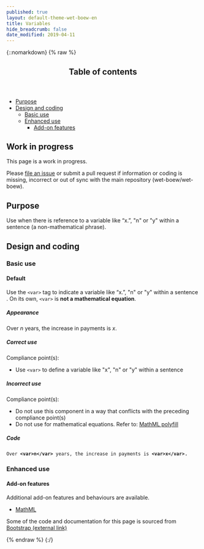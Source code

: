 ```yaml
---
published: true
layout: default-theme-wet-boew-en
title: Variables
hide_breadcrumb: false
date_modified: 2019-04-11
---
```

{::nomarkdown}
{% raw %}
  <span class="wb-prettify all-pre"></span>
  <div class="row">
    <nav role="navigation" class="col-md-8">
      <div class="panel panel-default">
        <header class="panel-heading">
          <h2 class="panel-title">Table of contents</h2>
        </header>
        <div class="panel-body">
          <ul>
            <li><a href="#purpose">Purpose</a></li>
            <li><a href="#design">Design and coding</a>
              <ul>
                <li><a href="#basic">Basic use</a> </li>
                <li><a href="#enhanced">Enhanced use</a>
                  <ul>
                    <li><a href="#addon">Add-on features</a> </li>
                  </ul>
                </li>
              </ul>
            </li>
          </ul>
        </div>
      </div>
    </nav>
    <section class="col-md-4">
      <div class="panel panel-warning">
        <div class="panel-body">
          <h2 class="mrgn-tp-0 h4 text-warning"><span class="fa fa-exclamation-triangle"></span> Work in progress</h2>
          <p>This page is a work in progress.</p>
          <p>Please <a href="https://github.com/wet-boew/wet-boew-styleguide/issues/new">file an issue</a> or submit a pull request if information or coding is missing, incorrect or out of sync with the main repository (wet-boew/wet-boew).</p>
        </div>
      </div>
    </section>
  </div>
  <h2 id="purpose"><span class="fa-stack"><span class="fa fa-circle fa-stack-2x"></span><span class="fa fa-info fa-stack-1x fa-inverse"></span></span> Purpose</h2>
  <p>Use  when there is reference to a variable like “x.”, &quot;n&quot; or &quot;y&quot; within a  sentence (a non-mathematical phrase). </p>
  <h2 id="design"><span class="fa-stack"><span class="fa fa-circle fa-stack-2x"></span><span class="fa fa-paint-brush fa-stack-1x fa-inverse"></span></span> Design and coding</h2>
  <h3 id="basic">Basic use</h3>
  <h4 id="default"><span class="fa-stack"><span class="fa fa-circle fa-stack-2x"></span><span class="fa fa-gears fa-stack-1x fa-inverse"></span></span> Default</h4>
  <p>Use the <code>&lt;var&gt;</code> tag to indicate a variable like “x.”, "n" or "y" within a sentence . On its own, <code>&lt;var&gt;</code> is <strong>not a mathematical equation</strong>. </p>
  <div class="row">
    <div class="col-md-3">
      <div class="panel panel-default">
        <div class="panel-body">
          <h5 class="mrgn-tp-0 h5">Appearance</h5>
          Over <var>n</var> years,  the  increase in payments is <var>x</var>.</div>
      </div>
    </div>
    <div class="col-md-5">
      <h5 class="mrgn-tp-0 text-success"><span class="glyphicon glyphicon-ok-circle"></span> Correct use</h5>
      <p>Compliance point(s):</p>
      <ul>
        <li>Use <code>&lt;var&gt;</code> to define a variable like &quot;x&quot;, &quot;n&quot; or &quot;y&quot; within a sentence</li>
      </ul>
      <h5 class="mrgn-tp-0 text-danger"><span class="glyphicon glyphicon-remove-circle"></span> Incorrect use</h5>
      <p>Compliance point(s):</p>
      <ul>
        <li>Do not use this component in a way that conflicts with the preceding compliance <span class="nowrap">point(s)</span></li>
        <li>Do not use for mathematical equations. Refer to: <a href="http://wet-boew.github.io/v4.0-ci/docs/ref/mathml/mathml-en.html">MathML polyfill</a></li>
      </ul>
    </div>
    <div class="col-md-4">
      <h5 class="mrgn-tp-0">Code</h5>
      <pre><code>Over <strong>&lt;var&gt;n&lt;/var&gt;</strong> years, the increase in payments is <strong>&lt;var&gt;x&lt;/var&gt;</strong></code>.</pre>
    </div>
  </div>
  <h3 id="enhanced">Enhanced use </h3>
  <h4 id="addon"><span class="fa-stack"><span class="fa fa-circle fa-stack-2x"></span><span class="fa fa-stack-1x fa-plus fa-inverse"></span></span> Add-on features</h4>
  <p>Additional add-on features and behaviours are available.</p>
  <ul class="list-inline lst-spcd">
    <li><a class="btn btn-default" href="http://wet-boew.github.io/v4.0-ci/demos/mathml/mathml-en.html" >MathML</a></li>
  </ul>
  <p class="mrgn-tp-lg text-muted">Some of the code and documentation for this page is sourced from <a href="http://getbootstrap.com/" >Bootstrap<span  class="wb-inv"> (external link)</span></a></p>
{% endraw %}
{:/}
